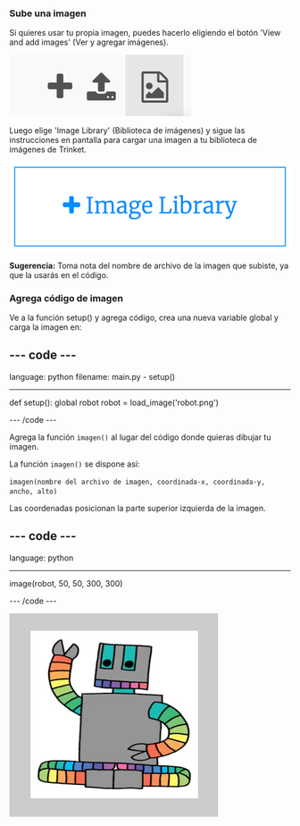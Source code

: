 ### Sube una imagen

Si quieres usar tu propia imagen, puedes hacerlo eligiendo el botón 'View and add images' (Ver y agregar imágenes).

![Un signo de suma, un símbolo de subir y un símbolo de imagen. El símbolo de la imagen está resaltado.](images/trinket_image.png)

Luego elige 'Image Library' (Biblioteca de imágenes) y sigue las instrucciones en pantalla para cargar una imagen a tu biblioteca de imágenes de Trinket.

![Un botón con un signo de suma y las palabras "Image Library".](images/trinket_image_library.png)

**Sugerencia:** Toma nota del nombre de archivo de la imagen que subiste, ya que la usarás en el código.

### Agrega código de imagen

Ve a la función setup() y agrega código, crea una nueva variable global y carga la imagen en:

--- code ---
---
language: python filename: main.py - setup()

---

def setup(): global robot robot = load_image('robot.png')

--- /code ---

Agrega la función `imagen()` al lugar del código donde quieras dibujar tu imagen.

La función `imagen()` se dispone así:

`imagen(nombre del archivo de imagen, coordinada-x, coordinada-y, ancho, alto)`

Las coordenadas posicionan la parte superior izquierda de la imagen.

--- code ---
---
language: python

---

  image(robot, 50, 50, 300, 300)

--- /code ---

![Se muestra el área de código y el área de salida con la imagen del robot.](images/inserted-robot.png)
